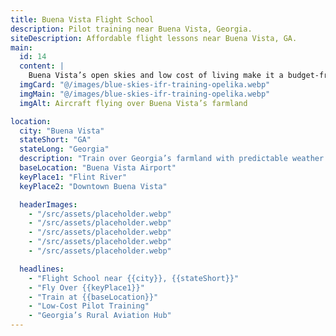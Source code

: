 ```yaml
---
title: Buena Vista Flight School
description: Pilot training near Buena Vista, Georgia.
siteDescription: Affordable flight lessons near Buena Vista, GA.
main:
  id: 14
  content: |
    Buena Vista’s open skies and low cost of living make it a budget-friendly choice for aspiring pilots.
  imgCard: "@/images/blue-skies-ifr-training-opelika.webp"
  imgMain: "@/images/blue-skies-ifr-training-opelika.webp"
  imgAlt: Aircraft flying over Buena Vista’s farmland

location:
  city: "Buena Vista"
  stateShort: "GA"
  stateLong: "Georgia"
  description: "Train over Georgia’s farmland with predictable weather patterns."
  baseLocation: "Buena Vista Airport"
  keyPlace1: "Flint River"
  keyPlace2: "Downtown Buena Vista"

  headerImages:
    - "/src/assets/placeholder.webp"
    - "/src/assets/placeholder.webp"
    - "/src/assets/placeholder.webp"
    - "/src/assets/placeholder.webp"
    - "/src/assets/placeholder.webp"

  headlines:
    - "Flight School near {{city}}, {{stateShort}}"
    - "Fly Over {{keyPlace1}}"
    - "Train at {{baseLocation}}"
    - "Low-Cost Pilot Training"
    - "Georgia’s Rural Aviation Hub"
---
```

